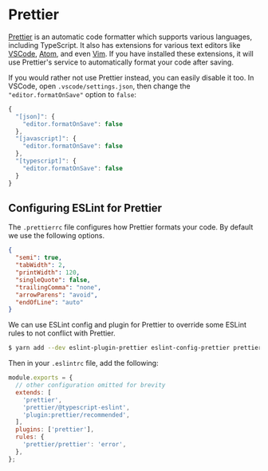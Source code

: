 # Prettier

[Prettier](https://prettier.io/) is an automatic code formatter which supports various languages, including TypeScript. It also has extensions for various text editors like [VSCode](https://github.com/prettier/prettier-vscode), [Atom](https://github.com/prettier/prettier-atom), and even [Vim](https://github.com/prettier/vim-prettier). If you have installed these extensions, it will use Prettier's service to automatically format your code after saving.

If you would rather not use Prettier instead, you can easily disable it too. In VSCode, open `.vscode/settings.json`, then change the `"editor.formatOnSave"` option to `false`:

```javascript
{
  "[json]": {
    "editor.formatOnSave": false
  },
  "[javascript]": {
    "editor.formatOnSave": false
  },
  "[typescript]": {
    "editor.formatOnSave": false
  }
}
```

## Configuring ESLint for Prettier

The `.prettierrc` file configures how Prettier formats your code. By default we use the following options.

```json
{
  "semi": true,
  "tabWidth": 2,
  "printWidth": 120,
  "singleQuote": false,
  "trailingComma": "none",
  "arrowParens": "avoid",
  "endOfLine": "auto"
}
```

We can use ESLint config and plugin for Prettier to override some ESLint rules to not conflict with Prettier.

```bash
$ yarn add --dev eslint-plugin-prettier eslint-config-prettier prettier
```

Then in your `.eslintrc` file, add the following:

```javascript
module.exports = {
  // other configuration omitted for brevity
  extends: [
    'prettier',
    'prettier/@typescript-eslint',
    'plugin:prettier/recommended',
  ],
  plugins: ['prettier'],
  rules: {
    'prettier/prettier': 'error',
  },
};
```
